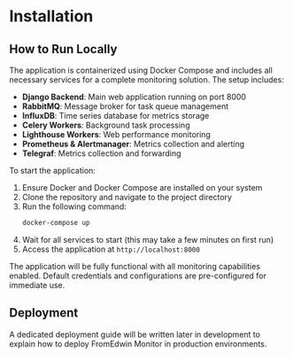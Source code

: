 # Installation

## How to Run Locally

The application is containerized using Docker Compose and includes all necessary services for a complete monitoring solution. The setup includes:

- **Django Backend**: Main web application running on port 8000
- **RabbitMQ**: Message broker for task queue management
- **InfluxDB**: Time series database for metrics storage
- **Celery Workers**: Background task processing
- **Lighthouse Workers**: Web performance monitoring
- **Prometheus & Alertmanager**: Metrics collection and alerting
- **Telegraf**: Metrics collection and forwarding

To start the application:

1. Ensure Docker and Docker Compose are installed on your system
2. Clone the repository and navigate to the project directory
3. Run the following command:
   ```bash
   docker-compose up
   ```
4. Wait for all services to start (this may take a few minutes on first run)
5. Access the application at `http://localhost:8000`

The application will be fully functional with all monitoring capabilities enabled. Default credentials and configurations are pre-configured for immediate use.


## Deployment

A dedicated deployment guide will be written later in development to explain how to deploy FromEdwin Monitor in production environments.
